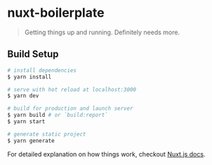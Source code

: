 # nuxt-boilerplate

> Getting things up and running. Definitely needs more.

## Build Setup

``` bash
# install dependencies
$ yarn install

# serve with hot reload at localhost:3000
$ yarn dev

# build for production and launch server
$ yarn build # or `build:report`
$ yarn start

# generate static project
$ yarn generate
```

For detailed explanation on how things work, checkout [Nuxt.js docs](https://nuxtjs.org).
